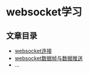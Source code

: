 # websocket学习

## 文章目录
- [websocket连接](./examples/connection/README.md)
- [websocket数据帧与数据推送](./examples/dataFrame/README.md)
- ...
